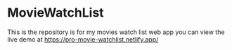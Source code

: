 # MovieWatchList
This is the repository is for my movies watch list web app you can view the live demo at https://pro-movie-watchlist.netlify.app/

